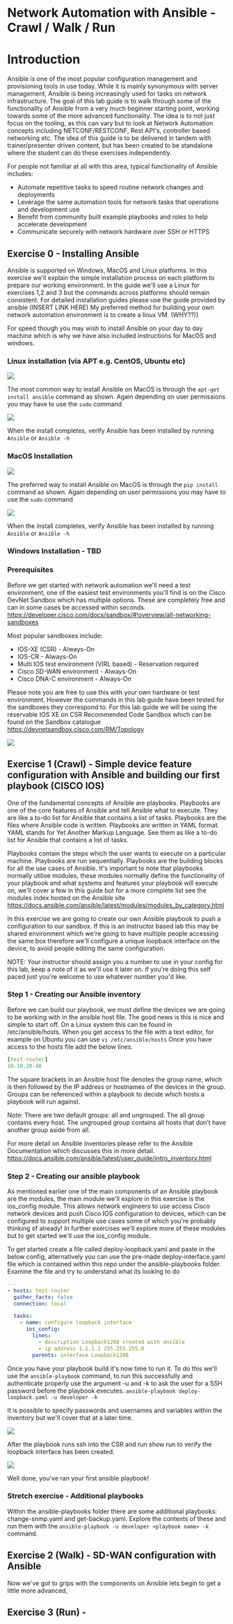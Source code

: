 # Network Automation with Ansible - Crawl / Walk / Run

# Introduction

Ansible is one of the most popular configuration management and provisioning tools in use today. While it is mainly synonymous with server management, Ansible is being increasingly used for tasks on network infrastructure. The goal of this lab guide is to walk through some of the functionality of Ansible from a very much beginner starting point, working towards some of the more advanced functionality. The idea is to not just focus on the tooling, as this can vary but to look at Network Automation concepts including NETCONF/RESTCONF, Rest API's, controller based networking etc. The idea of this guide is to be delivered in tandem with trainer/presenter driven content, but has been created to be standalone where the student can do these exercises independently.

For people not familiar at all with this area, typical functionality of Ansible includes:

- Automate repetitive tasks to speed routine network changes and deployments
- Leverage the same automation tools for network tasks that operations and development use
- Benefit from community built example playbooks and roles to help accelerate development
- Communicate securely with network hardware over SSH or HTTPS

## Exercise 0 - Installing Ansible

Ansible is supported on Windows, MacOS and Linux platforms. In this exercise we'll explain the simple installation process on each platform to prepare our working environment. In the guide we'll use a Linux for exercises 1,2 and 3 but the commands across platforms should remain consistent. For detailed installation guides please use the guide provided by ansible (INSERT LINK HERE) My preferred method for building your own network automation environment is to create a linux VM. (WHY??))

For speed though you may wish to install Ansible on your day to day machine which is why we have also included instructions for MacOS and windows.

### Linux installation (via APT e.g. CentOS, Ubuntu etc)

![](./images/E0S1-Linux.gif)

The most common way to install Ansible on MacOS is through the `apt-get install ansible` command as shown. Again depending on user permissions you may have to use the `sudo` command

![](./images/E0S2-Linux.gif)

When the install completes, verify Ansible has been installed by running `Ansible` or `Ansible -h`

### MacOS Installation

![](./images/E0S1.gif)

The preferred way to install Ansible on MacOS is through the `pip install` command as shown. Again depending on user permissions you may have to use the `sudo` command

![](./images/E0S2.gif)

When the install completes, verify Ansible has been installed by running `Ansible` or `Ansible -h`

### Windows Installation - TBD

### Prerequisites

Before we get started with network automation we'll need a test environment, one of the easiest test environments you'll find is on the Cisco DevNet Sandbox which has multiple options. These are completely free and can in some cases be accessed within seconds. https://developer.cisco.com/docs/sandbox/#!overview/all-networking-sandboxes

Most popular sandboxes include:

- IOS-XE (CSR) - Always-On
- IOS-CR - Always-On
- Multi IOS test environment (VIRL based) - Reservation required
- Cisco SD-WAN environment - Always-On
- Cisco DNA-C environment - Always-On

Please note you are free to use this with your own hardware or test environment. However the commands in this lab guide have been tested for the sandboxes they correspond to. For this lab guide we will be using the reservable IOS XE on CSR Recommended Code Sandbox which can be found on the Sandbox catalogue https://devnetsandbox.cisco.com/RM/Topology

![](./images/sandbox-screen.png)

## Exercise 1 (Crawl) - Simple device feature configuration with Ansible and building our first playbook (CISCO IOS)

One of the fundamental concepts of Ansible are playbooks. Playbooks are one of the core features of Ansible and tell Ansible what to execute. They are like a to-do list for Ansible that contains a list of tasks. Playbooks are the files where Ansible code is written. Playbooks are written in YAML format. YAML stands for Yet Another Markup Language. See them as like a to-do list for Ansible that contains a list of tasks.

Playbooks contain the steps which the user wants to execute on a particular machine. Playbooks are run sequentially. Playbooks are the building blocks for all the use cases of Ansible. It's important to note that playbooks normally utilise modules, these modules normally define the functionality of your playbook and what systems and features your playbook will execute on, we'll cover a few in this guide but for a more complete list see the modules index hosted on the Ansible site https://docs.ansible.com/ansible/latest/modules/modules_by_category.html

In this exercise we are going to create our own Ansible playbook to push a configuration to our sandbox. If this is an instructor based lab this may be shared environment which we're going to have multiple people accessing the same box therefore we'll configure a unique loopback interface on the device, to avoid people editing the same configuration.

NOTE: Your instructor should assign you a number to use in your config for this lab, keep a note of it as we'll use it later on. if you're doing this self paced just you're welcome to use whatever number you'd like.

### Step 1 - Creating our Ansible inventory

Before we can build our playbook, we must define the devices we are going to be working with in the ansible host file. The good news is this is nice and simple to start off. On a Linux system this can be found in /etc/ansible/hosts. When you get access to the file with a text editor, for example on Ubuntu you can use `vi /etc/ansible/hosts` Once you have access to the hosts file add the below lines.

```yaml
[test-router]
10.10.20.48
```

The square brackets in an Ansible host file denotes the group name, which is then followed by the IP address or hostnames of the devices in the group. Groups can be referenced within a playbook to decide which hosts a playbook will run against.

Note: There are two default groups: all and ungrouped. The all group contains every host. The ungrouped group contains all hosts that don’t have another group aside from all.

For more detail on Ansible inventories please refer to the Ansible Documentation which discusses this in more detail. https://docs.ansible.com/ansible/latest/user_guide/intro_inventory.html

### Step 2 - Creating our ansible playbook

As mentioned earlier one of the main components of an Ansible playbook are the modules, the main module we'll explore in this exercise is the ios_config module. This allows network engineers to use access Cisco network devices and push Cisco IOS configuration to devices, which can be configured to support multiple use cases some of which you're probably thinking of already! In further exercises we'll explore more of these modules but to get started we'll use the ios_config module.

To get started create a file called deploy-loopback.yaml and paste in the below config, alternatively you can use the pre-made deploy-interface.yaml file which is contained within this repo under the ansible-playbooks folder. Examine the file and try to understand what its looking to do

```yaml
---
- hosts: test-router
  gather_facts: false
  connection: local

  tasks:
    - name: configure loopback interface
      ios_config:
        lines:
          - description Loopback1208 created with ansible
          - ip address 1.1.1.1 255.255.255.0
        parents: interface Loopback1208
```

Once you have your playbook build it's now time to run it. To do this we'll use the `ansible-playbook` command, to run this successfully and authenticate properly use the argument -u and -k to ask the user for a SSH password before the playbook executes. `ansible-playbook deploy-loopback.yaml -u developer -k`

It is possible to specify passwords and usernames and variables within the inventory but we'll cover that at a later time.

![](./images/run-playbook.gif)

After the playbook runs ssh into the CSR and run show run to verify the loopback interface has been created.

![](./images/show-run.gif)

Well done, you've ran your first ansible playbook!

### Stretch exercise - Additional playbooks

Within the ansible-playbooks folder there are some additional playbooks: change-snmp.yaml and get-backup.yaml. Explore the contents of these and run them with the `ansible-playbook -u developer <playbook name> -k` command.

## Exercise 2 (Walk) - SD-WAN configuration with Ansible 

Now we've got to grips with the components on Ansible lets begin to get a little more advanced,



## Exercise 3 (Run) -

